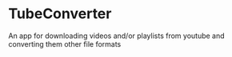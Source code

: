 # TubeConverter
An app for downloading videos and/or playlists from youtube and converting them other file formats
